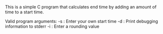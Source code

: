 This is a simple C program that calculates end time by adding an amount of time to a start time.

Valid program arguments:
-s <value>: Enter your own start time
-d : Print debugging information to stderr
-i <value> : Enter a rounding value